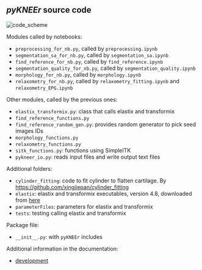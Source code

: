 ## *pyKNEEr* source code



![code_scheme](https://sbonaretti.github.io/pyKNEEr/_images/codeScheme.png)

Modules called by notebooks:  
- `preprocessing_for_nb.py`, called by `preprocessing.ipynb`  
- `segmentation_sa_for_nb.py`, called by `segmentation_sa.ipynb` 
- `find_reference_for_nb.py`, called by `find_reference.ipynb`
- `segmentation_quality_for_nb.py`, called by `segmentation_quality.ipynb` 
- `morphology_for_nb.py`, called by `morphology.ipynb`
- `relaxometry_for_nb.py`, called by `relaxometry_fitting.ipynb` and `relaxometry_EPG.ipynb` 

Other modules, called by the previous ones:  
- `elastix_transformix.py`: class that calls elastix and transformix  
- `find_reference_functions.py`  
- `find_reference_random_gen.py`: provides random generator to pick seed images IDs
- `morphology_functions.py`  
- `relaxometry_functions.py`
- `sitk_functions.py`: functions using SimpleITK
- `pykneer_io.py`: reads input files and write output text files

Additional folders:  
- `cylinder_fitting`: code to fit cylinder to flatten cartilage. By https://github.com/xingjiepan/cylinder_fitting  
- `elastix`: elastix and transformix executables, version 4.8, downloaded from [here](http://elastix.isi.uu.nl/download.php)  
- `parameterFiles`: parameters for elastix and transformix  
- `tests`: testing calling elastix and transformix

Package file:  
- `__init__.py`: with `pyKNEEr` includes

Additional information in the documentation:
- [development](https://sbonaretti.github.io/pyKNEEr/development.html)
